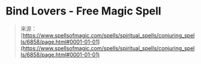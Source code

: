 <!--yml
category: 未分类
date: 2024-06-12 18:41:42
-->

# Bind Lovers - Free Magic Spell

> 来源：[https://www.spellsofmagic.com/spells/spiritual_spells/conjuring_spells/6858/page.html#0001-01-01](https://www.spellsofmagic.com/spells/spiritual_spells/conjuring_spells/6858/page.html#0001-01-01)